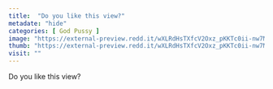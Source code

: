 ```yaml
---
title:  "Do you like this view?"
metadate: "hide"
categories: [ God Pussy ]
image: "https://external-preview.redd.it/wXLRdHsTXfcV2Oxz_pKKTc0ii-nw7M_oQKRgC2GsNjY.jpg?auto=webp&s=2c5ce69c25bd9f626b695d9d0ee1c0cfaa5b4d30"
thumb: "https://external-preview.redd.it/wXLRdHsTXfcV2Oxz_pKKTc0ii-nw7M_oQKRgC2GsNjY.jpg?width=1080&crop=smart&auto=webp&s=2c19700ac23cece1a74b6834449dcc7d135b12ee"
visit: ""
---
```

Do you like this view?
